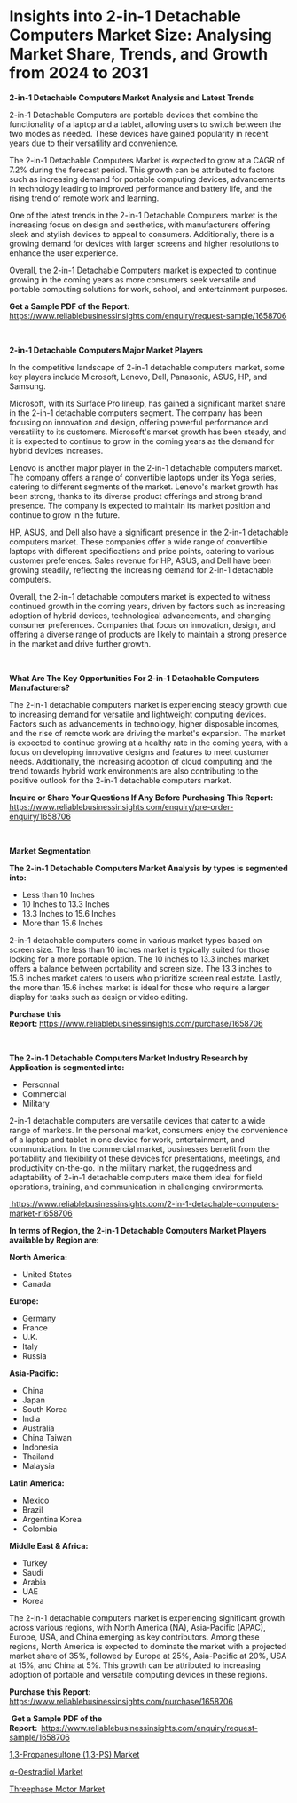 <p><h1>Insights into 2-in-1 Detachable Computers Market Size: Analysing Market Share, Trends, and Growth from 2024 to 2031</h1></p><p><strong>2-in-1 Detachable Computers Market Analysis and Latest Trends</strong></p>
<p><p>2-in-1 Detachable Computers are portable devices that combine the functionality of a laptop and a tablet, allowing users to switch between the two modes as needed. These devices have gained popularity in recent years due to their versatility and convenience.</p><p>The 2-in-1 Detachable Computers Market is expected to grow at a CAGR of 7.2% during the forecast period. This growth can be attributed to factors such as increasing demand for portable computing devices, advancements in technology leading to improved performance and battery life, and the rising trend of remote work and learning.</p><p>One of the latest trends in the 2-in-1 Detachable Computers market is the increasing focus on design and aesthetics, with manufacturers offering sleek and stylish devices to appeal to consumers. Additionally, there is a growing demand for devices with larger screens and higher resolutions to enhance the user experience.</p><p>Overall, the 2-in-1 Detachable Computers market is expected to continue growing in the coming years as more consumers seek versatile and portable computing solutions for work, school, and entertainment purposes.</p></p>
<p><strong>Get a Sample PDF of the Report:&nbsp;</strong> <a href="https://www.reliablebusinessinsights.com/enquiry/request-sample/1658706">https://www.reliablebusinessinsights.com/enquiry/request-sample/1658706</a></p>
<p>&nbsp;</p>
<p><strong>2-in-1 Detachable Computers Major Market Players</strong></p>
<p><p>In the competitive landscape of 2-in-1 detachable computers market, some key players include Microsoft, Lenovo, Dell, Panasonic, ASUS, HP, and Samsung. </p><p>Microsoft, with its Surface Pro lineup, has gained a significant market share in the 2-in-1 detachable computers segment. The company has been focusing on innovation and design, offering powerful performance and versatility to its customers. Microsoft's market growth has been steady, and it is expected to continue to grow in the coming years as the demand for hybrid devices increases.</p><p>Lenovo is another major player in the 2-in-1 detachable computers market. The company offers a range of convertible laptops under its Yoga series, catering to different segments of the market. Lenovo's market growth has been strong, thanks to its diverse product offerings and strong brand presence. The company is expected to maintain its market position and continue to grow in the future.</p><p>HP, ASUS, and Dell also have a significant presence in the 2-in-1 detachable computers market. These companies offer a wide range of convertible laptops with different specifications and price points, catering to various customer preferences. Sales revenue for HP, ASUS, and Dell have been growing steadily, reflecting the increasing demand for 2-in-1 detachable computers.</p><p>Overall, the 2-in-1 detachable computers market is expected to witness continued growth in the coming years, driven by factors such as increasing adoption of hybrid devices, technological advancements, and changing consumer preferences. Companies that focus on innovation, design, and offering a diverse range of products are likely to maintain a strong presence in the market and drive further growth.</p></p>
<p>&nbsp;</p>
<p><strong>What Are The Key Opportunities For 2-in-1 Detachable Computers Manufacturers?</strong></p>
<p><p>The 2-in-1 detachable computers market is experiencing steady growth due to increasing demand for versatile and lightweight computing devices. Factors such as advancements in technology, higher disposable incomes, and the rise of remote work are driving the market's expansion. The market is expected to continue growing at a healthy rate in the coming years, with a focus on developing innovative designs and features to meet customer needs. Additionally, the increasing adoption of cloud computing and the trend towards hybrid work environments are also contributing to the positive outlook for the 2-in-1 detachable computers market.</p></p>
<p><strong>Inquire or Share Your Questions If Any Before Purchasing This Report:</strong> <a href="https://www.reliablebusinessinsights.com/enquiry/pre-order-enquiry/1658706">https://www.reliablebusinessinsights.com/enquiry/pre-order-enquiry/1658706</a></p>
<p>&nbsp;</p>
<p><strong>Market Segmentation</strong></p>
<p><strong>The 2-in-1 Detachable Computers Market Analysis by types is segmented into:</strong></p>
<p><ul><li>Less than 10 Inches</li><li>10 Inches to 13.3 Inches</li><li>13.3 Inches to 15.6 Inches</li><li>More than 15.6 Inches</li></ul></p>
<p><p>2-in-1 detachable computers come in various market types based on screen size. The less than 10 inches market is typically suited for those looking for a more portable option. The 10 inches to 13.3 inches market offers a balance between portability and screen size. The 13.3 inches to 15.6 inches market caters to users who prioritize screen real estate. Lastly, the more than 15.6 inches market is ideal for those who require a larger display for tasks such as design or video editing.</p></p>
<p><strong>Purchase this Report:&nbsp;</strong><a href="https://www.reliablebusinessinsights.com/purchase/1658706">https://www.reliablebusinessinsights.com/purchase/1658706</a></p>
<p>&nbsp;</p>
<p><strong>The 2-in-1 Detachable Computers Market Industry Research by Application is segmented into:</strong></p>
<p><ul><li>Personnal</li><li>Commercial</li><li>Military</li></ul></p>
<p><p>2-in-1 detachable computers are versatile devices that cater to a wide range of markets. In the personal market, consumers enjoy the convenience of a laptop and tablet in one device for work, entertainment, and communication. In the commercial market, businesses benefit from the portability and flexibility of these devices for presentations, meetings, and productivity on-the-go. In the military market, the ruggedness and adaptability of 2-in-1 detachable computers make them ideal for field operations, training, and communication in challenging environments.</p></p>
<p><a href="https://www.reliablebusinessinsights.com/2-in-1-detachable-computers-market-r1658706">&nbsp;https://www.reliablebusinessinsights.com/2-in-1-detachable-computers-market-r1658706</a></p>
<p><strong>In terms of Region, the 2-in-1 Detachable Computers Market Players available by Region are:</strong></p>
<p>
    <p> <strong> North America: </strong>
        <ul>
            <li>United States</li>
            <li>Canada</li>
        </ul>
        </p> 
    <p> <strong> Europe: </strong>
        <ul>
            <li>Germany</li>
            <li>France</li>
            <li>U.K.</li>
            <li>Italy</li>
            <li>Russia</li>
        </ul>
        </p> 
    <p> <strong> Asia-Pacific: </strong>
        <ul>
            <li>China</li>
            <li>Japan</li>
            <li>South Korea</li>
            <li>India</li>
            <li>Australia</li>
            <li>China Taiwan</li>
            <li>Indonesia</li>
            <li>Thailand</li>
            <li>Malaysia</li>
        </ul>
        </p> 
    <p> <strong> Latin America: </strong>
        <ul>
            <li>Mexico</li>
            <li>Brazil</li>
            <li>Argentina Korea</li>
            <li>Colombia</li>
        </ul>
        </p> 
    <p> <strong> Middle East & Africa: </strong>
        <ul>
            <li>Turkey</li>
            <li>Saudi</li>
            <li>Arabia</li>
            <li>UAE</li>
            <li>Korea</li>
        </ul>
    </p>
    </p>
<p><p>The 2-in-1 detachable computers market is experiencing significant growth across various regions, with North America (NA), Asia-Pacific (APAC), Europe, USA, and China emerging as key contributors. Among these regions, North America is expected to dominate the market with a projected market share of 35%, followed by Europe at 25%, Asia-Pacific at 20%, USA at 15%, and China at 5%. This growth can be attributed to increasing adoption of portable and versatile computing devices in these regions.</p></p>
<p><strong>Purchase this Report: </strong><a href="https://www.reliablebusinessinsights.com/purchase/1658706">https://www.reliablebusinessinsights.com/purchase/1658706</a></p>
<p>&nbsp;<strong>Get a Sample PDF of the Report:&nbsp;&nbsp;</strong><a href="https://www.reliablebusinessinsights.com/enquiry/request-sample/1658706">https://www.reliablebusinessinsights.com/enquiry/request-sample/1658706</a></p>
<p><strong></strong></p>
<p><p><a href="https://github.com/zmnbyevx75/Market-Research-Report-List-1/blob/main/13-propanesultone-13-ps-market.md">1,3-Propanesultone (1,3-PS) Market</a></p><p><a href="https://github.com/kmatchooka/Market-Research-Report-List-1/blob/main/a-oestradiol-market.md">α-Oestradiol Market</a></p><p><a href="https://github.com/DarrenSipes1990/Market-Research-Report-List-2/blob/main/threephase-motor-market.md">Threephase Motor Market</a></p></p>